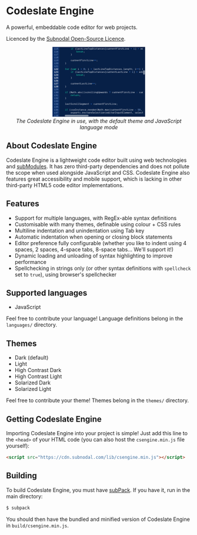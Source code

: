 # Codeslate Engine
A powerful, embeddable code editor for web projects.

Licenced by the [Subnodal Open-Source Licence](LICENCE.md).

<p align="center">
    <img width="50%" src="docs/demo.png" alt="Demonstration image of the Codeslate Engine" /><br>
    <i>The Codeslate Engine in use, with the default theme and JavaScript language mode</i>
</p>

## About Codeslate Engine
Codeslate Engine is a lightweight code editor built using web technologies and
[subModules](https://github.com/Subnodal/subModules). It has zero third-party
dependencies and does not pollute the scope when used alongside JavaScript and
CSS. Codeslate Engine also features great accessibility and mobile support,
which is lacking in other third-party HTML5 code editor implementations.

## Features
* Support for multiple languages, with RegEx-able syntax definitions
* Customisable with many themes, definable using colour + CSS rules
* Multiline indentation and unindentation using Tab key
* Automatic indentation when opening or closing block statements
* Editor preference fully configurable (whether you like to indent using 4
  spaces, 2 spaces, 4-space tabs, 8-space tabs... We'll support it!)
* Dynamic loading and unloading of syntax highlighting to improve performance
* Spellchecking in strings only (or other syntax definitions with `spellcheck`
  set to `true`), using browser's spellchecker

## Supported languages
* JavaScript

Feel free to contribute your language! Language definitions belong in the
`languages/` directory.

## Themes
* Dark (default)
* Light
* High Contrast Dark
* High Contrast Light
* Solarized Dark
* Solarized Light

Feel free to contribute your theme! Themes belong in the `themes/` directory.

## Getting Codeslate Engine
Importing Codeslate Engine into your project is simple! Just add this line to
the `<head>` of your HTML code (you can also host the `csengine.min.js` file
yourself):

```html
<script src="https://cdn.subnodal.com/lib/csengine.min.js"></script>
```

## Building
To build Codeslate Engine, you must have
[subPack](https://github.com/Subnodal/subPack). If you have it, run in the main
directory:

```bash
$ subpack
```

You should then have the bundled and minified version of Codeslate Engine in
`build/csengine.min.js`.